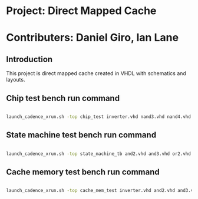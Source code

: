 # Project: Direct Mapped Cache
# Contributers: Daniel Giro, Ian Lane
## Introduction
This project is direct mapped cache created in VHDL with schematics and layouts.

## Chip test bench run command                                  
```bash

launch_cadence_xrun.sh -top chip_test inverter.vhd nand3.vhd nand4.vhd and2.vhd and3.vhd nor2.vhd or2.vhd or3.vhd or7.vhd xor2.vhd tx.vhd mux2to1.vhd mux2.vhd mux8.vhd Dlatch.vhd dff.vhd dff_p.vhd counter.vhd counter_1_bit.vhd counter_2_bit.vhd decoder_2_4.vhd cache_cell.vhd reg.vhd cache_block.vhd cache_mem.vhd current_state.vhd next_state.vhd tag_comparator.vhd state_machine.vhd chip.vhd chip_test.vhd -gui -access rwc

```
## State machine test bench run command
```bash

launch_cadence_xrun.sh -top state_machine_tb and2.vhd and3.vhd or2.vhd or7.vhd inverter.vhd nand3.vhd nand4.vhd dff.vhd dff_p.vhd mux2to1.vhd decoder_2_4.vhd counter.vhd counter_1_bit.vhd counter_2_bit.vhd next_state.vhd current_state.vhd state_machine.vhd state_machine_tb.vhd -gui -access rwc

```

## Cache memory test bench run command
```bash

launch_cadence_xrun.sh -top cache_mem_test inverter.vhd and2.vhd and3.vhd or2.vhd dff.vhd Dlatch.vhd tx.vhd decoder_2_4.vhd cache_cell.vhd reg.vhd cache_block.vhd cache_mem.vhd cache_mem_test.vhd -gui -access rwc

```

